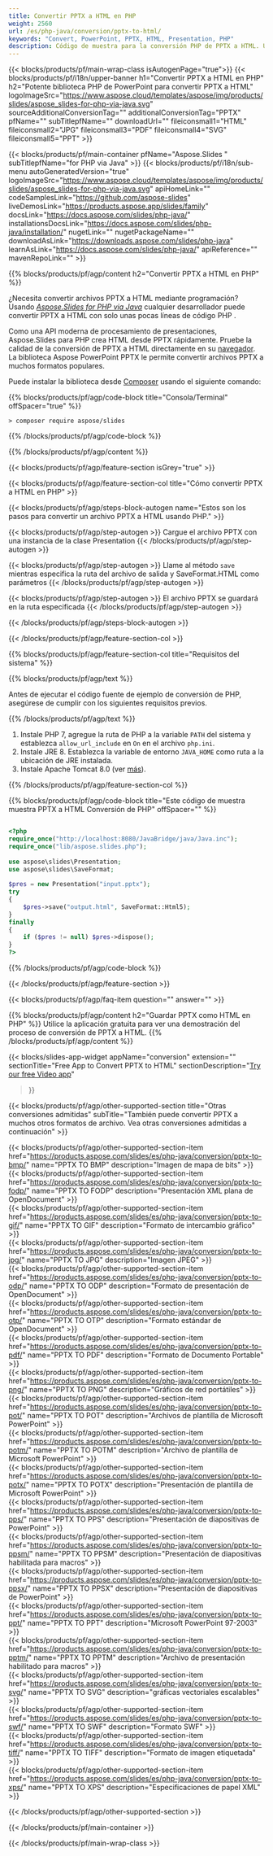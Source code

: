```yaml
---
title: Convertir PPTX a HTML en PHP
weight: 2560
url: /es/php-java/conversion/pptx-to-html/ 
keywords: "Convert, PowerPoint, PPTX, HTML, Presentation, PHP"
description: Código de muestra para la conversión PHP de PPTX a HTML. Utilice la API PHP de PowerPoint para la conversión por lotes de archivos PPTX a archivos HTML.
---
```


{{< blocks/products/pf/main-wrap-class isAutogenPage="true">}}
{{< blocks/products/pf/i18n/upper-banner h1="Convertir PPTX a HTML en PHP" h2="Potente biblioteca PHP de PowerPoint para convertir PPTX a HTML" logoImageSrc="https://www.aspose.cloud/templates/aspose/img/products/slides/aspose_slides-for-php-via-java.svg" sourceAdditionalConversionTag="" additionalConversionTag="PPTX" pfName="" subTitlepfName="" downloadUrl="" fileiconsmall1="HTML" fileiconsmall2="JPG" fileiconsmall3="PDF" fileiconsmall4="SVG" fileiconsmall5="PPT" >}}

{{< blocks/products/pf/main-container pfName="Aspose.Slides " subTitlepfName="for PHP via Java" >}}
{{< blocks/products/pf/i18n/sub-menu autoGeneratedVersion="true" logoImageSrc="https://www.aspose.cloud/templates/aspose/img/products/slides/aspose_slides-for-php-via-java.svg" apiHomeLink="" codeSamplesLink="https://github.com/aspose-slides" liveDemosLink="https://products.aspose.app/slides/family" docsLink="https://docs.aspose.com/slides/php-java/" installationsDocsLink="https://docs.aspose.com/slides/php-java/installation/" nugetLink="" nugetPackageName="" downloadAsLink="https://downloads.aspose.com/slides/php-java" learnAsLink="https://docs.aspose.com/slides/php-java/" apiReference="" mavenRepoLink="" >}}

{{% blocks/products/pf/agp/content h2="Convertir PPTX a HTML en PHP" %}}

¿Necesita convertir archivos PPTX a HTML mediante programación? Usando [*Aspose.Slides for PHP via Java*](https://products.aspose.com/slides/es/php-java/) cualquier desarrollador puede convertir PPTX a HTML con solo unas pocas líneas de código PHP .

Como una API moderna de procesamiento de presentaciones, Aspose.Slides para PHP crea HTML desde PPTX rápidamente. Pruebe la calidad de la conversión de PPTX a HTML directamente en su [navegador](https://products.aspose.app/slides/conversion). La biblioteca Aspose PowerPoint PPTX le permite convertir archivos PPTX a muchos formatos populares.

Puede instalar la biblioteca desde [Composer](https://packagist.org/packages/aspose/slides) usando el siguiente comando:

{{% blocks/products/pf/agp/code-block title="Consola/Terminal" offSpacer="true" %}}

```console
> composer require aspose/slides 

```

{{% /blocks/products/pf/agp/code-block %}}

{{% /blocks/products/pf/agp/content %}}

{{< blocks/products/pf/agp/feature-section isGrey="true" >}}

{{< blocks/products/pf/agp/feature-section-col title="Cómo convertir PPTX a HTML en PHP" >}}

{{< blocks/products/pf/agp/steps-block-autogen name="Estos son los pasos para convertir un archivo PPTX a HTML usando PHP." >}}

{{< blocks/products/pf/agp/step-autogen >}}
Cargue el archivo PPTX con una instancia de la clase Presentation
{{< /blocks/products/pf/agp/step-autogen >}}

{{< blocks/products/pf/agp/step-autogen >}}
Llame al método `save` mientras especifica la ruta del archivo de salida y SaveFormat.HTML como parámetros
{{< /blocks/products/pf/agp/step-autogen >}}

{{< blocks/products/pf/agp/step-autogen >}}
El archivo PPTX se guardará en la ruta especificada
{{< /blocks/products/pf/agp/step-autogen >}}

{{< /blocks/products/pf/agp/steps-block-autogen >}}

{{< /blocks/products/pf/agp/feature-section-col >}}

{{% blocks/products/pf/agp/feature-section-col title="Requisitos del sistema" %}}

{{% blocks/products/pf/agp/text %}}

 Antes de ejecutar el código fuente de ejemplo de conversión de PHP, asegúrese de cumplir con los siguientes requisitos previos.

{{% /blocks/products/pf/agp/text %}}

1. Instale PHP 7, agregue la ruta de PHP a la variable `PATH` del sistema y establezca `allow_url_include` en `On` en el archivo `php.ini`.
1. Instale JRE 8. Establezca la variable de entorno `JAVA_HOME` como ruta a la ubicación de JRE instalada.
1. Instale Apache Tomcat 8.0 (ver [más](https://docs.aspose.com/slides/php-java/installation/)). 

{{% /blocks/products/pf/agp/feature-section-col %}}

{{% blocks/products/pf/agp/code-block title="Este código de muestra muestra PPTX a HTML Conversión de PHP" offSpacer="" %}}

```php

<?php
require_once("http://localhost:8080/JavaBridge/java/Java.inc");
require_once("lib/aspose.slides.php");
 
use aspose\slides\Presentation;
use aspose\slides\SaveFormat;
 
$pres = new Presentation("input.pptx");
try
{
    $pres->save("output.html", SaveFormat::Html5);
}
finally
{
    if ($pres != null) $pres->dispose();
}
?>

```
{{% /blocks/products/pf/agp/code-block %}}

{{< /blocks/products/pf/agp/feature-section >}}

{{< blocks/products/pf/agp/faq-item question="" answer="" >}}
 
{{% blocks/products/pf/agp/content h2="Guardar PPTX como HTML en PHP" %}}
Utilice la aplicación gratuita para ver una demostración del proceso de conversión de PPTX a HTML. 
{{% /blocks/products/pf/agp/content %}}

<!-- aboutfile Starts -->

{{< blocks/slides-app-widget 
appName="conversion"
extension=""
sectionTitle="Free App to Convert PPTX to HTML" 
sectionDescription="[Try our free Video app](https://products.aspose.app/slides/video/)" 
>}}

<!-- aboutfile Ends -->

{{< blocks/products/pf/agp/other-supported-section title="Otras conversiones admitidas" subTitle="También puede convertir PPTX a muchos otros formatos de archivo. Vea otras conversiones admitidas a continuación" >}}

{{< blocks/products/pf/agp/other-supported-section-item href="https://products.aspose.com/slides/es/php-java/conversion/pptx-to-bmp/" name="PPTX TO BMP" description="Imagen de mapa de bits" >}}  
{{< blocks/products/pf/agp/other-supported-section-item href="https://products.aspose.com/slides/es/php-java/conversion/pptx-to-fodp/" name="PPTX TO FODP" description="Presentación XML plana de OpenDocument" >}}  
{{< blocks/products/pf/agp/other-supported-section-item href="https://products.aspose.com/slides/es/php-java/conversion/pptx-to-gif/" name="PPTX TO GIF" description="Formato de intercambio gráfico" >}}  
{{< blocks/products/pf/agp/other-supported-section-item href="https://products.aspose.com/slides/es/php-java/conversion/pptx-to-jpg/" name="PPTX TO JPG" description="Imagen JPEG" >}}  
{{< blocks/products/pf/agp/other-supported-section-item href="https://products.aspose.com/slides/es/php-java/conversion/pptx-to-odp/" name="PPTX TO ODP" description="Formato de presentación de OpenDocument" >}}  
{{< blocks/products/pf/agp/other-supported-section-item href="https://products.aspose.com/slides/es/php-java/conversion/pptx-to-otp/" name="PPTX TO OTP" description="Formato estándar de OpenDocument" >}}  
{{< blocks/products/pf/agp/other-supported-section-item href="https://products.aspose.com/slides/es/php-java/conversion/pptx-to-pdf/" name="PPTX TO PDF" description="Formato de Documento Portable" >}}  
{{< blocks/products/pf/agp/other-supported-section-item href="https://products.aspose.com/slides/es/php-java/conversion/pptx-to-png/" name="PPTX TO PNG" description="Gráficos de red portátiles" >}}  
{{< blocks/products/pf/agp/other-supported-section-item href="https://products.aspose.com/slides/es/php-java/conversion/pptx-to-pot/" name="PPTX TO POT" description="Archivos de plantilla de Microsoft PowerPoint" >}}  
{{< blocks/products/pf/agp/other-supported-section-item href="https://products.aspose.com/slides/es/php-java/conversion/pptx-to-potm/" name="PPTX TO POTM" description="Archivo de plantilla de Microsoft PowerPoint" >}}  
{{< blocks/products/pf/agp/other-supported-section-item href="https://products.aspose.com/slides/es/php-java/conversion/pptx-to-potx/" name="PPTX TO POTX" description="Presentación de plantilla de Microsoft PowerPoint" >}}  
{{< blocks/products/pf/agp/other-supported-section-item href="https://products.aspose.com/slides/es/php-java/conversion/pptx-to-pps/" name="PPTX TO PPS" description="Presentación de diapositivas de PowerPoint" >}}  
{{< blocks/products/pf/agp/other-supported-section-item href="https://products.aspose.com/slides/es/php-java/conversion/pptx-to-ppsm/" name="PPTX TO PPSM" description="Presentación de diapositivas habilitada para macros" >}}  
{{< blocks/products/pf/agp/other-supported-section-item href="https://products.aspose.com/slides/es/php-java/conversion/pptx-to-ppsx/" name="PPTX TO PPSX" description="Presentación de diapositivas de PowerPoint" >}}  
{{< blocks/products/pf/agp/other-supported-section-item href="https://products.aspose.com/slides/es/php-java/conversion/pptx-to-ppt/" name="PPTX TO PPT" description="Microsoft PowerPoint 97-2003" >}}  
{{< blocks/products/pf/agp/other-supported-section-item href="https://products.aspose.com/slides/es/php-java/conversion/pptx-to-pptm/" name="PPTX TO PPTM" description="Archivo de presentación habilitado para macros" >}}  
{{< blocks/products/pf/agp/other-supported-section-item href="https://products.aspose.com/slides/es/php-java/conversion/pptx-to-svg/" name="PPTX TO SVG" description="gráficas vectoriales escalables" >}}  
{{< blocks/products/pf/agp/other-supported-section-item href="https://products.aspose.com/slides/es/php-java/conversion/pptx-to-swf/" name="PPTX TO SWF" description="Formato SWF" >}}  
{{< blocks/products/pf/agp/other-supported-section-item href="https://products.aspose.com/slides/es/php-java/conversion/pptx-to-tiff/" name="PPTX TO TIFF" description="Formato de imagen etiquetada" >}}  
{{< blocks/products/pf/agp/other-supported-section-item href="https://products.aspose.com/slides/es/php-java/conversion/pptx-to-xps/" name="PPTX TO XPS" description="Especificaciones de papel XML" >}}  


{{< /blocks/products/pf/agp/other-supported-section >}}

{{< /blocks/products/pf/main-container >}}
    
{{< /blocks/products/pf/main-wrap-class >}}